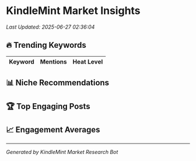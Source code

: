 # KindleMint Market Insights

*Last Updated: 2025-06-27 02:36:04*

## 🔥 Trending Keywords

| Keyword | Mentions | Heat Level |
|---------|----------|------------|

## 📊 Niche Recommendations


## 🏆 Top Engaging Posts


## 📈 Engagement Averages


---
*Generated by KindleMint Market Research Bot*
